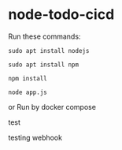 # node-todo-cicd

Run these commands:


`sudo apt install nodejs`


`sudo apt install npm`


`npm install`

`node app.js`

or Run by docker compose

test

testing webhook

